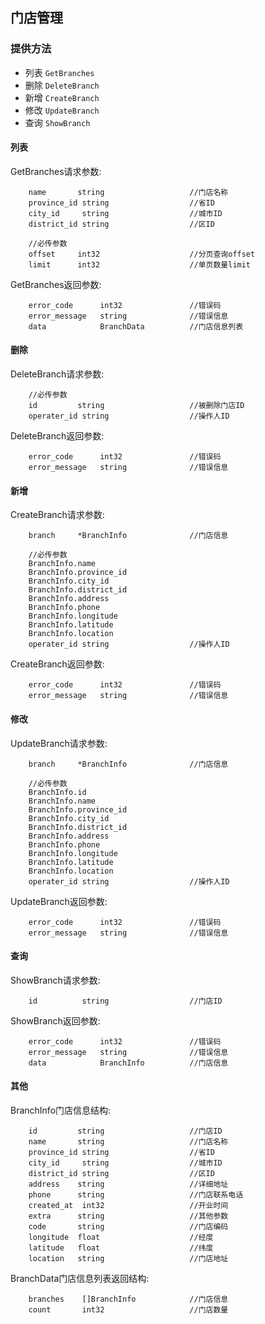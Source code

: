 ## 门店管理

### 提供方法
- 列表 `GetBranches`
- 删除 `DeleteBranch`
- 新增 `CreateBranch`
- 修改 `UpdateBranch`
- 查询 `ShowBranch`

#### 列表
GetBranches请求参数:
```request
	name       string           		//门店名称
	province_id string           		//省ID
	city_id     string           		//城市ID
	district_id string           		//区ID

	//必传参数
	offset     int32            		//分页查询offset
	limit      int32            		//单页数量limit
```
GetBranches返回参数:
```response
    error_code		int32				//错误码
    error_message	string				//错误信息
	data			BranchData         	//门店信息列表
```

#### 删除
DeleteBranch请求参数:
```request
	//必传参数
	id         string       			//被删除门店ID
	operater_id string       			//操作人ID
```
DeleteBranch返回参数:
```response
    error_code		int32				//错误码
    error_message	string				//错误信息
```

#### 新增
CreateBranch请求参数:
```request
	branch     *BranchInfo      		//门店信息

	//必传参数
	BranchInfo.name
	BranchInfo.province_id
	BranchInfo.city_id
	BranchInfo.district_id
	BranchInfo.address
	BranchInfo.phone
	BranchInfo.longitude
	BranchInfo.latitude
	BranchInfo.location
	operater_id string           		//操作人ID
```
CreateBranch返回参数:
```response
    error_code		int32				//错误码
    error_message	string				//错误信息
```

#### 修改
UpdateBranch请求参数:
```request
	branch     *BranchInfo      		//门店信息

	//必传参数
	BranchInfo.id
	BranchInfo.name
	BranchInfo.province_id
	BranchInfo.city_id
	BranchInfo.district_id
	BranchInfo.address
	BranchInfo.phone
	BranchInfo.longitude
	BranchInfo.latitude
	BranchInfo.location
	operater_id string           		//操作人ID
```
UpdateBranch返回参数:
```response
    error_code		int32				//错误码
    error_message	string				//错误信息
```

#### 查询
ShowBranch请求参数:
```
	id			string					//门店ID
```
ShowBranch返回参数:
```
    error_code		int32				//错误码
    error_message	string				//错误信息
    data			BranchInfo			//门店信息
```

#### 其他
BranchInfo门店信息结构:
```branchInfo
	id         string					//门店ID
	name       string					//门店名称
	province_id string					//省ID
	city_id     string 					//城市ID
	district_id string 					//区ID
	address    string 					//详细地址
	phone      string 					//门店联系电话
	created_at  int32  					//开业时间
	extra      string					//其他参数
	code       string 					//门店编码
	longitude  float					//经度
	latitude   float					//纬度
	location   string					//门店地址
```

BranchData门店信息列表返回结构:
```branchData
	branches	[]BranchInfo			//门店信息
    count		int32					//门店数量
```